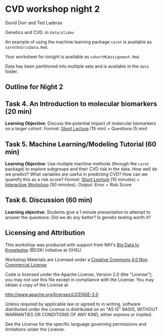 # CVD workshop night 2

David Dorr and Ted Laderas

Genetics and CVD: in `data/slides`

An example of using the machine learning package `caret` is available as `caretOnIrisData.Rmd`.

Your worksheet for tonight is available as `cohortMLAssignment.Rmd`.

Data has been partitioned into multiple sets and is available in the `data` folder.

## Outline for Night 2

## Task 4. An Introduction to molecular biomarkers (20 min)
**Learning Objective**: Discuss the potential impact of molecular biomarkers on a larger cohort. *Format*: [Short Lecture](slides/geneticsAndCVD.html) (15 min) + Questions (5 min)

## Task 5. Machine Learning/Modeling Tutorial (60 min)
**Learning Objective**: Use multiple machine methods (through the `caret` package) to explore subgroups and their CVD risk in the data. How well do we predict? What variables are useful in predicting CVD? How can we quantify this as a risk score? *Format*: [Short Lecture](caretOnIrisData.Rmd) (10 minutes) + [Interactive Workshop](cohortMLAssignment.Rmd) (50 minutes). *Output*: Error + Risk Score
 
## Task 6. Discussion (60 min)
**Learning objective**: Students give a 1 minute presentation to attempt to answer the questions: Did we do any better? Is genetic testing worth it?

## Licensing and Attribution

This workshop was produced with support from NIH's [Big Data to Knowledge](http://www.ohsu.edu/xd/education/schools/school-of-medicine/departments/clinical-departments/dmice/research/bd2k.cfm) (BD2K) Initiative at OHSU.

Workshop Materials are Licensed under a [Creative Commons 4.0 Non Commercial License](https://creativecommons.org/licenses/by-nc/4.0/)

Code is licensed under the Apache License, Version 2.0 (the "License"); you may not use this file except in compliance with the License. You may obtain a copy of the License at

http://www.apache.org/licenses/LICENSE-2.0

Unless required by applicable law or agreed to in writing, software distributed under the License is distributed on an "AS IS" BASIS, WITHOUT WARRANTIES OR CONDITIONS OF ANY KIND, either express or implied.
   
See the License for the specific language governing permissions and limitations under the License.
